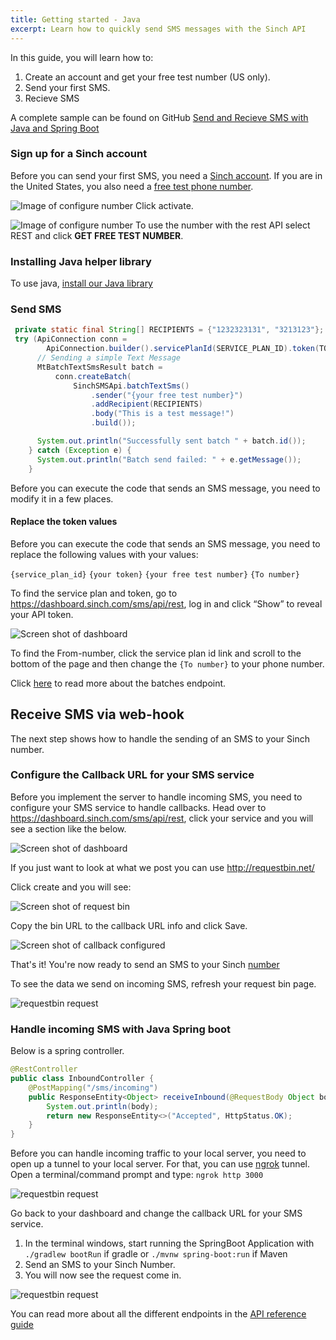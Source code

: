 ```yaml
---
title: Getting started - Java
excerpt: Learn how to quickly send SMS messages with the Sinch API
---
```

In this guide, you will learn how to:

1. Create an account and get your free test number (US only).
2. Send your first SMS.
3. Recieve SMS

A complete sample can be found on GitHub [Send and Recieve SMS with Java and Spring Boot](https://github.com/sinch/sms-java-sample)

### Sign up for a Sinch account

Before you can send your first SMS, you need a [Sinch
account](https://dashboard.sinch.com/signup). If you are in the United States, you also need a [free test phone number](https://dashboard.sinch.com/numbers/your-numbers/numbers).

![Image of configure number](images\new-number\activateyournumber.png)
Click activate.

![Image of configure number](images\new-number\select-rest.png)
To use the number with the rest API select REST and click **GET FREE TEST NUMBER**.

### Installing Java helper library

To use java, [install our Java library](doc:sms-java-library)

### Send SMS

```java Java
 private static final String[] RECIPIENTS = {"1232323131", "3213123"};
 try (ApiConnection conn =
        ApiConnection.builder().servicePlanId(SERVICE_PLAN_ID).token(TOKEN).start()) {
      // Sending a simple Text Message
      MtBatchTextSmsResult batch =
          conn.createBatch(
              SinchSMSApi.batchTextSms()
                  .sender("{your free test number}")
                  .addRecipient(RECIPIENTS)
                  .body("This is a test message!")
                  .build());

      System.out.println("Successfully sent batch " + batch.id());
    } catch (Exception e) {
      System.out.println("Batch send failed: " + e.getMessage());
    }
```

Before you can execute the code that sends an SMS message, you need to modify it in a few places.

#### Replace the token values

Before you can execute the code that sends an SMS message, you need to replace the following values with your values:

`{service_plan_id}`
`{your token}`
`{your free test number}`
`{To number}`

To find the service plan and token, go to https://dashboard.sinch.com/sms/api/rest, log in and click “Show” to reveal your API token.

![Screen shot of dashboard](images\sms-callback-url.png)

To find the From-number, click the service plan id link and scroll to the bottom of the page and then change the `{To number}` to your phone number.

Click [here](https://developers.sinch.com/reference/#sendsms) to read more about the batches endpoint.

## Receive SMS via web-hook

The next step shows how to handle the sending of an SMS to your Sinch number.

### Configure the Callback URL for your SMS service

Before you implement the server to handle incoming SMS, you need to configure your SMS service to handle callbacks. Head over to https://dashboard.sinch.com/sms/api/rest, click your service and you will see a section like the below.

![Screen shot of dashboard](images\sms-callback-url.png)

If you just want to look at what we post you can use http://requestbin.net/

Click create and you will see:

![Screen shot of request bin](images\requestbin.png)

Copy the bin URL to the callback URL info and click Save.

![Screen shot of callback configured](images\callbackurlconfigured.png)

That's it! You're now ready to send an SMS to your Sinch [number](https://dashboard.sinch.com/numbers/your-numbers/numbers)

To see the data we send on incoming SMS, refresh your request bin page.

![requestbin request](images\requestbin-request.png)

### Handle incoming SMS with Java Spring boot

Below is a spring controller. 

```java
@RestController
public class InboundController {
    @PostMapping("/sms/incoming")
    public ResponseEntity<Object> receiveInbound(@RequestBody Object body) {
        System.out.println(body);
        return new ResponseEntity<>("Accepted", HttpStatus.OK);
    }
}
```

Before you can handle incoming traffic to your local server, you need to open up a tunnel to your local server. For that, you can use [ngrok](https://ngrok.com/) tunnel. Open a terminal/command prompt and type: `ngrok http 3000`

![requestbin request](images\ngrok.png)

Go back to your dashboard and change the callback URL for your SMS service.

1. In the terminal windows, start running the SpringBoot Application with `./gradlew bootRun` if gradle or `./mvnw spring-boot:run` if Maven
2. Send an SMS to your Sinch Number.
3. You will now see the request come in.

![requestbin request](images\noderesponse.png)

You can read more about all the different endpoints in the [API reference guide](https://developers.sinch.com/reference)
